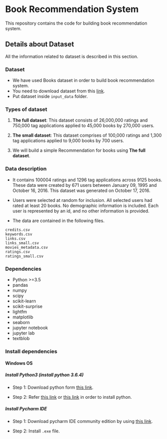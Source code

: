 # Book Recommendation System
This repository contains the code for building book recommendation system.
## Details about Dataset
All the information related to dataset is described in this section.
 ### Dataset
 * We have used Books dataset in order to build book recommendation system.
* You need to download dataset from this [link](http://www2.informatik.uni-freiburg.de/~cziegler/BX/).
* Put dataset inside `input_data`  folder.
### Types of dataset
1. **The full dataset**: This dataset consists of 26,000,000 ratings and 750,000 tag applications applied to 45,000 books by 270,000 users.

2. **The small dataset**: This dataset comprises of 100,000 ratings and 1,300 tag applications applied to 9,000 books by 700 users.
3. We will build a simple Recommendation for books using **The full dataset**.
### Data description
* It contains 100004 ratings and 1296 tag applications across 9125 books. These data were created by 671 users between January 09, 1995 and October 16, 2016. This dataset was generated on October 17, 2016.

* Users were selected at random for inclusion. All selected users had rated at least 20 books. No demographic information is included. Each user is represented by an id, and no other information is provided.

* The data are contained in the following files.
```
credits.csv
keywords.csv
links.csv
links_small.csv
movies_metadata.csv
ratings.csv
ratings_small.csv 
```
### Dependencies
* Python >=3.5
* pandas
* numpy
* scipy
* scikit-learn
* scikit-surprise
* lightfm
* matplotlib
* seaborn
* jupyter notebook
* jupyter lab
* textblob
### Install dependencies
#### Windows OS
##### Install Python3 (install python 3.6.4)
* Step 1: Download python form [this link](https://www.python.org/downloads/).

* Step 2: Refer [this link](http://www.openbookproject.net/courses/webappdev/units/softwaredesign/resources/install_python_win7.html) or [this link](https://www.youtube.com/watch?v=V_ACbv4329E) in order to install python.
##### Install Pycharm IDE
* Step 1: Download pycharm IDE community edition by using [this link](https://www.jetbrains.com/edu-products/download/#section=idea).

* Step 2: Install ```.exe``` file.




